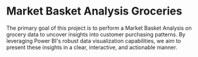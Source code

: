 # Market Basket Analysis Groceries
The primary goal of this project is to perform a Market Basket Analysis on grocery data to uncover insights into customer purchasing patterns. By leveraging Power BI's robust data visualization capabilities, we aim to present these insights in a clear, interactive, and actionable manner.
